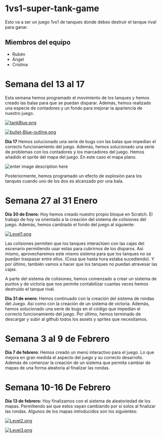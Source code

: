 # 1vs1-super-tank-game
Esto va a ser un juego 1vs1 de tanques donde debes destruir el tanque rival para ganar.
## **Miembros del equipo**

 - Rubén
 - Ángel
 - Cristina

# Semana del 13 al 17
Esta semana hemos programado el movimiento de los tanques y hemos creado las balas para que se puedan disparar. Además, hemos realizado una especie de contadores y un fondo para mejorar la apariencia de nuestro juego.

[![tankBlue.png](https://i.postimg.cc/FzRN8DMy/tankBlue.png)](https://postimg.cc/nj6yQYcr)

[![bullet-Blue-outline.png](https://i.postimg.cc/Fs0Nqdqn/bullet-Blue-outline.png)](https://postimg.cc/QHN2Ktjp)

**Día 17**
Hemos solucionado una serie de bugs con las balas que impedían el correcto funcionamiento del juego. Además, hemos solucionado una serie de problemas con los contadores y los marcadores del juego. 
Hemos añadido el sprite del mapa del juego. En este caso el mapa plano.

![enter image description here](https://i.postimg.cc/sgKyv84k/Plain-Level.png)

Posteriormente, hemos programado un efecto de explosión para los tanques cuando uno de los dos es alcanzado por una bala.
# Semana 27 al 31 Enero
**Día 30 de Enero:** Hoy hemos creado nuestro propio bloque en Scratch. El trabajo de hoy va orientado a la creación del sistema de colisiones del juego. Además, hemos cambiado el fondo del juego al siguiente:

[![Level1.png](https://i.postimg.cc/Y9Yq40wr/Level1.png)](https://postimg.cc/LY4MwHXw)

Las colisiones permiten que los tanques interactúen con las cajas del escenario permitiendo usar estas para cubrirnos de los disparos. Así mismo, aprovecharemos este mismo sistema para que los tanques no se puedan traspasar entre ellos. (Cosa que hasta hora estaba sucediendo). Y por último, también vamos a hacer que los tanques no puedan atravesar las cajas.

A parte del sistema de colisiones, hemos comenzado a crear un sistema de puntos y de victoria que nos permite contabilizar cuantas veces hemos destruido el tanque rival. 

**Día 31 de enero**: Hemos continuado con la creación del sistema de rondas del Juego. Así como con la creación de un sistema de victoria.  Además, hemos solucionado una serie de bugs en el código que impedían el correcto funcionamiento del juego. Por último, hemos terminado de descargar y subir al github todos los assets y sprites que necesitamos. 

# Semana 3 al 9 de Febrero
**Día 7 de febrero**: Hemos creado un menú interactivo para el juego. Lo que mejora en gran medida el aspecto del juego y su correcto desarrollo. Además de comenzar la creación de un sistema que permita cambiar de mapas de una forma aleatoria al finalizar las rondas.

# Semana 10-16 De Febrero

**Día 13 de febrero:** Hoy finalizamos con el sistema de aleatoriedad de los mapas. Permitiendo así que estos vayan cambiando por sí solos al finalizar las rondas. Algunos de los mapas introducidos son los siguientes: 

[![Level2.png](https://i.postimg.cc/TYwPdkxf/Level2.png)](https://postimg.cc/c6pWTB6b)

[![Level3.png](https://i.postimg.cc/nrwp9JxZ/Level3.png)](https://postimg.cc/Fkc2ww1n)




